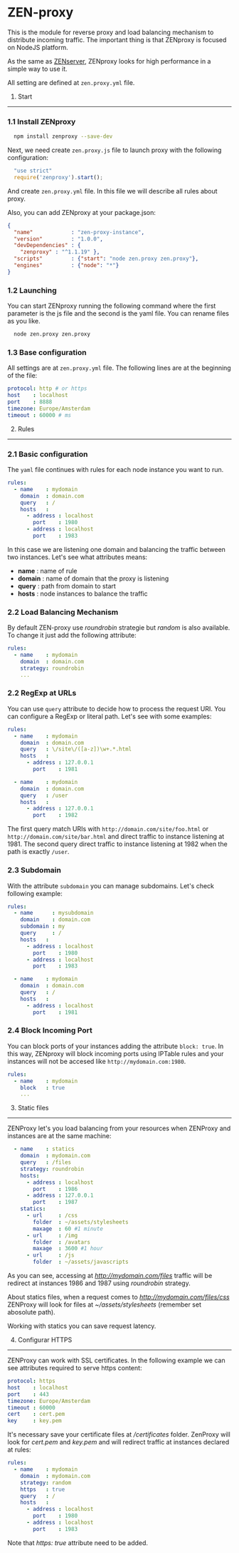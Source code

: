 ZEN-proxy
=========

This is the module for reverse proxy and load balancing mechanism to distribute incoming traffic. The important thing is that ZENproxy is focused on NodeJS platform.

As the same as [ZENserver][1], ZENproxy looks for high performance in a simple way to use it.

All setting are defined at `zen.proxy.yml` file.

[1]: <https://github.com/soyjavi/zen-server>

1. Start
---------
### 1.1 Install ZENproxy

```bash
  npm install zenproxy --save-dev
```

Next, we need create `zen.proxy.js` file to launch proxy with the following configuration:

```js
  "use strict"
  require('zenproxy').start();
```

And create `zen.proxy.yml` file. In this file we will describe all rules about proxy.

Also, you can add ZENproxy at your package.json:

```json
{
  "name"            : "zen-proxy-instance",
  "version"         : "1.0.0",
  "devDependencies" : {
    "zenproxy" : "^1.1.19" },
  "scripts"         : {"start": "node zen.proxy zen.proxy"},
  "engines"         : {"node": "*"}
}
```

### 1.2 Launching

You can start ZENproxy running the following command where the first parameter is the js file and the second is the yaml file. You can rename files as you like.

```bash
  node zen.proxy zen.proxy
```

### 1.3 Base configuration
All settings are at `zen.proxy.yml` file. The following lines are at the beginning of the file:


```yaml
protocol: http # or https
host    : localhost
port    : 8888
timezone: Europe/Amsterdam
timeout : 60000 # ms
```

2. Rules
---------
### 2.1 Basic configuration

The `yaml` file continues with rules for each node instance you want to run.

```yaml
rules:
  - name    : mydomain
    domain  : domain.com
    query   : /
    hosts   :
      - address : localhost
        port    : 1980
      - address : localhost
        port    : 1983
```

In this case we are listening one domain and balancing the traffic between two instances. Let's see what attributes means:

-   **name**   : name of rule
-   **domain** : name of domain that the proxy is listening
-   **query**  : path from domain to start
-   **hosts**  : node instances to balance the traffic

### 2.2 Load Balancing Mechanism
By default ZEN-proxy use *roundrobin* strategie but *random* is also available. To change it just add the following attribute:

```yaml
rules:
  - name    : mydomain
    domain  : domain.com
    strategy: roundrobin
    ...
```

### 2.2 RegExp at URLs

You can use `query` attribute to decide how to process the request URI. You can configure a RegExp or literal path. Let's see with some examples:

```yaml
rules:
  - name    : mydomain
    domain  : domain.com
    query   : \/site\/([a-z])\w+.*.html
    hosts   :
      - address : 127.0.0.1
        port    : 1981

  - name    : mydomain
    domain  : domain.com
    query   : /user
    hosts   :
      - address : 127.0.0.1
        port    : 1982
```

The first query match URIs with `http://domain.com/site/foo.html` or `http://domain.com/site/bar.html` and direct traffic to instance listening at 1981. The second query direct traffic to instance listening at 1982 when the path is exactly `/user`.

### 2.3 Subdomain

With the attribute `subdomain` you can manage subdomains. Let's check following example:

```yaml
rules:
  - name      : mysubdomain
    domain    : domain.com
    subdomain : my
    query     : /
    hosts   :
      - address : localhost
        port    : 1980
      - address : localhost
        port    : 1983

  - name    : mydomain
    domain  : domain.com
    query   : /
    hosts   :
      - address : localhost
        port    : 1981
```

### 2.4 Block Incoming Port

You can block ports of your instances adding the attribute `block: true`. In this way, ZENproxy will block incoming ports using IPTable rules and your instances will not be accesed like `http://mydomain.com:1980`.

```yaml
rules:
  - name    : mydomain
    block   : true
    ...
```

3. Static files
---------------
ZENProxy let's you load balancing from your resources when ZENProxy and instances are at the same machine:

```yaml
  - name    : statics
    domain  : mydomain.com
    query   : /files
    strategy: roundrobin
    hosts:
      - address : localhost
        port    : 1986
      - address : 127.0.0.1
        port    : 1987
    statics:
      - url     : /css
        folder  : ~/assets/stylesheets
        maxage  : 60 #1 minute
      - url     : /img
        folder  : /avatars
        maxage  : 3600 #1 hour
      - url     : /js
        folder  : ~/assets/javascripts
```

As you can see, accessing at *http://mydomain.com/files* traffic will be redirect at instances 1986 and 1987 using *roundrobin* strategy.

About statics files, when a request comes to *http://mydomain.com/files/css* ZENProxy will look for files at *~/assets/stylesheets* (remember set abosolute path).

Working with statics you can save request latency.

4. Configurar HTTPS
-------------------
ZENProxy can work with SSL certificates. In the following example we can see attributes required to serve https content:

```yaml
protocol: https
host    : localhost
port    : 443
timezone: Europe/Amsterdam
timeout : 60000
cert    : cert.pem
key     : key.pem
```

It's necessary save your certificate files at */certificates* folder. ZenProxy will look for *cert.pem* and *key.pem* and will redirect traffic at instances declared at rules:

```yaml
rules:
  - name    : mydomain
    domain  : mydomain.com
    strategy: random
    https   : true
    query   : /
    hosts   :
      - address : localhost
        port    : 1980
      - address : localhost
        port    : 1983
```

Note that *https: true* attribute need to be added.

